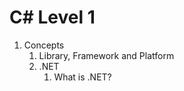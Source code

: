 # C# Level 1

1. Concepts
    1. Library, Framework and Platform
    2. .NET
        1. What is .NET?